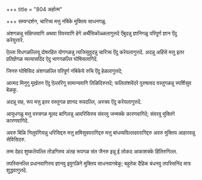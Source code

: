 +++
title = "804 अर्हात्म"

+++
सम्यग्दर्शन, चारित्र्य मत्तु नंबिकॆ मुक्तिय साधनगळु.

अंशगळन्नु संक्षिप्तवागि अथवा विवरवागि हेगॆ अर्थैसिकॊळ्ळलागुत्तदॆ ऎंबुदन्नु ज्ञानिगळु परिपूर्ण ज्ञान ऎंदु करॆयुत्तारॆ.

ऎल्ला विधगळल्लियू दोषरहित योगगळन्नु त्यजिसुवुदन्नु चारित्र्य ऎंदु करॆयलागुत्तदॆ. अदन्नु अहिंसॆ मत्तु इतर प्रतिज्ञॆगळ व्यत्यासदिंद ऐदु भागगळल्लि घोषिसलागिदॆ.

जिनरु घोषिसिद अंशगळल्लि परिपूर्ण नंबिकॆये रुचि ऎंदु हेळलागुत्तदॆ;

आत्मद मिनुगु मूर्खतन ऎंदु ऎल्लरिगू सामान्यवागि तिळिदिरुत्तदॆ; फलितांशवॆंदरॆ पुरुषत्वद वस्तुगळन्नु स्पर्शिसुव बॆळकु.

अदन्नू सह, रूप मत्तु इतर वस्तुगळ ज्ञानद रूपदल्लि, अस्त्रव ऎंदु करॆयलागुत्तदॆ.

आयुधगळु मत्तु वस्त्रगळ मूलद बागिलन्नु आवरिसिरुव संवरवु जन्मक्कॆ कारणवागिदॆ; संवरवु मुक्तिगॆ कारणवागिदॆ.

अवरु बिळि निलुवंगियन्नु धरिसिद्दरु मत्तु क्षमिसुववरागिद्दरु मत्तु बांधव्यविल्लदवरागिद्दरु अवरु मुक्तिय आहारवन्नु सेविसिदरु.

तम्म देहद शुष्कतॆयल्लि तॊडगिरुव अंतह रूपगळ संत जैनरु इन्नू ई लोकद आकाशक्कॆ हिंतिरुगिल्ल.

तपस्सिनल्लि प्रधानवागिरुव ज्ञानवु इवुगळिगॆ मुक्तिय साधनवागबेकु; बहुतेक दैहिक बंधनवु तपस्सिनिंद मात्र शुद्धवागुत्तदॆ.

